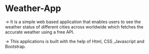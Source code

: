 # Weather-App
-> It is a simple web based application that enables users to see the weather status of 
different cities across worldwide which fetches the accurate weather using a free API.

-> This applications is built with the help of Html, CSS ,Javascript and Bootstrap.
